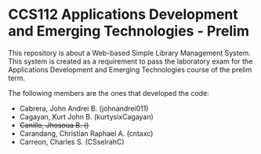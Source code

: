 # CCS112 Applications Development and Emerging Technologies - Prelim
This repository is about a Web-based Simple Library Management System. This system is created as a requirement to pass the laboratory exam for the Applications Development and Emerging Technologies course of the prelim term.

The following members are the ones that developed the code:
- Cabrera, John Andrei B.            (johnandrei011)
- Cagayan, Kurt John B.              (kurtysixCagayan)
- ~~Canillo, Jhosoua B.                ()~~
- Carandang, Christian Raphael A.    (cntaxc)
- Carreon, Charles S.                (CSselrahC)
